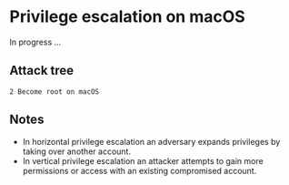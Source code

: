 # Privilege escalation on macOS

In progress ...

## Attack tree

```text
2 Become root on macOS

```

## Notes

* In horizontal privilege escalation an adversary expands privileges by taking over another account.
* In vertical privilege escalation an attacker attempts to gain more permissions or access with an existing compromised account.
